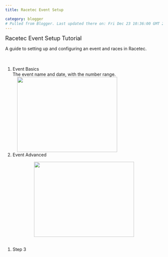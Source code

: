 ```yaml
---
title: Racetec Event Setup

category: blogger
# Pulled from Blogger. Last updated there on: Fri Dec 23 10:36:00 GMT 2011
---
```

<span class="Apple-style-span" style="font-size: large;">Racetec Event Setup Tutorial</span><br /><div>A guide to setting up and configuring an event and races in Racetec.</div><div><br /></div><div class="separator" style="clear: both; text-align: center;"><br /></div><div><ol><li>Event Basics</li>The event name and date, with the number range. <div><a href="http://3.bp.blogspot.com/--bVsA4Xapo8/TvRbxtjfqbI/AAAAAAAABus/SCo2Ej-8Mcc/s1600/add_event_1.png" imageanchor="1" style="margin-left: 1em; margin-right: 1em;"><img border="0" height="240" src="http://3.bp.blogspot.com/--bVsA4Xapo8/TvRbxtjfqbI/AAAAAAAABus/SCo2Ej-8Mcc/s320/add_event_1.png" style="cursor: move;" width="320" /></a></div><li>Event Advanced</li></ol><div class="separator" style="clear: both; text-align: center;"><a href="http://1.bp.blogspot.com/-4D-GSYRjzAA/TvRc-fODHFI/AAAAAAAABu4/Olj2ygpPHZA/s1600/add_event_advanced.png" imageanchor="1" style="margin-left: 1em; margin-right: 1em;"><img border="0" height="240" src="http://1.bp.blogspot.com/-4D-GSYRjzAA/TvRc-fODHFI/AAAAAAAABu4/Olj2ygpPHZA/s320/add_event_advanced.png" width="320" /></a></div><div><br /></div><ol><li>Step 3</li></ol><div><br /></div></div>
